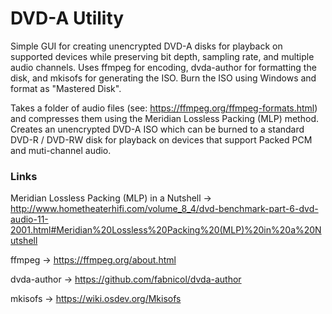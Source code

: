 # DVD-A Utility
Simple GUI for creating unencrypted DVD-A disks for playback on supported devices while preserving bit depth, sampling rate, and multiple audio channels. Uses ffmpeg for encoding, dvda-author for formatting the disk, and mkisofs for generating the ISO. Burn the ISO using Windows and format as "Mastered Disk".

Takes a folder of audio files (see: https://ffmpeg.org/ffmpeg-formats.html) and compresses them using the Meridian Lossless Packing (MLP) method. Creates an unencrypted DVD-A ISO which can be burned to a standard DVD-R / DVD-RW disk for playback on devices that support Packed PCM and muti-channel audio.

### Links
Meridian Lossless Packing (MLP) in a Nutshell -> http://www.hometheaterhifi.com/volume_8_4/dvd-benchmark-part-6-dvd-audio-11-2001.html#Meridian%20Lossless%20Packing%20(MLP)%20in%20a%20Nutshell

ffmpeg -> https://ffmpeg.org/about.html

dvda-author -> https://github.com/fabnicol/dvda-author

mkisofs -> https://wiki.osdev.org/Mkisofs

